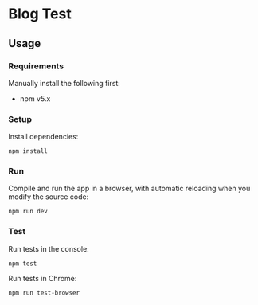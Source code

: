 # Blog Test

## Usage

### Requirements

Manually install the following first:

- npm v5.x

### Setup

Install dependencies:

    npm install

### Run

Compile and run the app in a browser, with automatic reloading when you modify the source code:

    npm run dev

### Test

Run tests in the console:

    npm test

Run tests in Chrome:

    npm run test-browser

